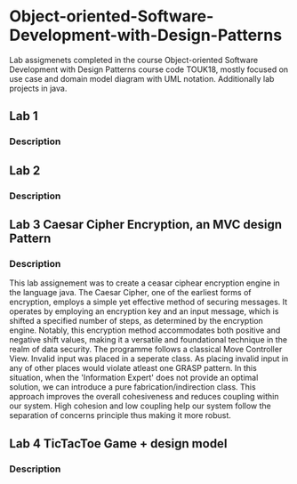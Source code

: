 # Object-oriented-Software-Development-with-Design-Patterns
Lab assigmenets completed in the course Object-oriented Software Development with Design Patterns course code TOUK18, mostly focused on use case  and domain model diagram with UML notation. Additionally lab projects in java.

## Lab 1 
### Description

## Lab 2 
### Description

## Lab 3 Caesar Cipher Encryption, an MVC design Pattern
### Description 
This lab assignement was to create a ceasar ciphear encryption engine in the language java. The Caesar Cipher, one of the earliest forms of encryption, employs a simple yet effective method of securing messages. It operates by employing an encryption key and an input message, which is shifted a specified number of steps, as determined by the encryption engine. Notably, this encryption method accommodates both positive and negative shift values, making it a versatile and foundational technique in the realm of data security. The programme follows a classical Move Controller View. Invalid input was placed in a seperate class. As placing invalid input in any of other places would violate atleast one GRASP pattern. In this situation, when the 'Information Expert' does not provide an optimal solution, we can introduce a pure fabrication/indirection class. This approach improves the overall cohesiveness and reduces coupling within our system. High cohesion and low coupling help our system follow the separation of concerns principle thus making it more robust. 

## Lab 4 TicTacToe Game + design model 
### Description
